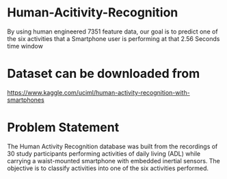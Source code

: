 # Human-Acitivity-Recognition
By using human engineered 7351 feature data, our goal is to predict one of the six activities that a Smartphone user is performing at that 2.56 Seconds time window

# Dataset can be downloaded from 
https://www.kaggle.com/uciml/human-activity-recognition-with-smartphones


# Problem Statement

The Human Activity Recognition database was built from the recordings of 30 study participants performing activities of daily living (ADL) while carrying a waist-mounted smartphone with embedded inertial sensors. The objective is to classify activities into one of the six activities performed.

